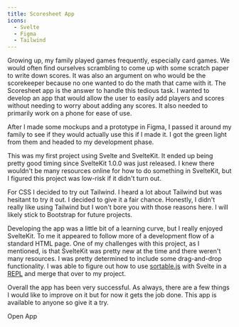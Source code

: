 ```yaml
---
title: Scoresheet App
icons:
  - Svelte
  - Figma
  - Tailwind
---
```


Growing up, my family played games frequently, especially card games. We would often find ourselves scrambling to come up with some scratch paper to write down scores. It was also an argument on who would be the scorekeeper because no one wanted to do the math that came with it. The Scoresheet app is the answer to handle this tedious task. I wanted to develop an app that would allow the user to easily add players and scores without needing to worry about adding any scores. It also needed to primarily work on a phone for ease of use.

After I made some mockups and a prototype in Figma, I passed it around my family to see if they would actually use this if I made it. I got the green light from them and headed to my development phase.

<content-img src="/img/projects/scoresheet/screenshot-mockup.png" alt="Figma mockup of app"></content-img>

This was my first project using Svelte and SvelteKit. It ended up being pretty good timing since SvelteKit 1.0.0 was just released. I knew there wouldn't be many resources online for how to do something in SvelteKit, but I figured this project was low-risk if it didn't turn out.  

For CSS I decided to try out Tailwind. I heard a lot about Tailwind but was hesitant to try it out. I decided to give it a fair chance. Honestly, I didn't really like using Tailwind but I won't bore you with those reasons here. I will likely stick to Bootstrap for future projects.

Developing the app was a little bit of a learning curve, but I really enjoyed SvelteKit. To me it appeared to follow more of a development flow of a standard HTML page. One of my challenges with this project, as I mentioned, is that SvelteKit was pretty new at the time and there weren't many resources. I was pretty determined to include some drag-and-drop functionality. I was able to figure out how to use [sortable.js](https://github.com/SortableJS/Sortable) with Svelte in a [REPL](https://svelte.dev/repl/c57065538da641f5bbe6b3798faaa936?version=4.0.4) and merge that over to my project.

Overall the app has been very successful. As always, there are a few things I would like to improve on it but for now it gets the job done. This app is available to anyone so give it a try.

<content-img src="/img/projects/scoresheet/screenshot.png" alt="Screenshot of the total scores after round 3" width="400"></content-img>

<content-btn href="https://scoresheet.nathanblaylock.com/">Open App</content-btn>